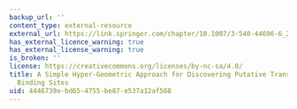 ```yaml
---
backup_url: ''
content_type: external-resource
external_url: https://link.springer.com/chapter/10.1007/3-540-44696-6_22
has_external_licence_warning: true
has_external_license_warning: true
is_broken: ''
license: https://creativecommons.org/licenses/by-nc-sa/4.0/
title: A Simple Hyper-Geometric Approach for Discovering Putative Transcription Factor
  Binding Sites
uid: 4446739e-bd65-4755-be87-e537a12af568
---
```

